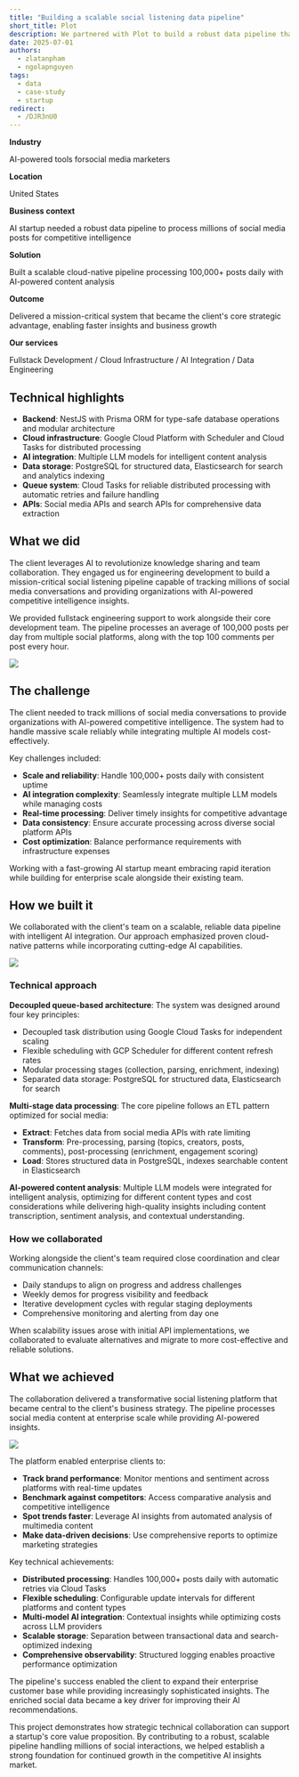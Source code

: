 ```yaml
---
title: "Building a scalable social listening data pipeline"
short_title: Plot
description: We partnered with Plot to build a robust data pipeline that processes millions of social media posts daily, providing AI-powered insights into brand performance.
date: 2025-07-01
authors:
  - zlatanpham
  - ngolapnguyen
tags:
  - data
  - case-study
  - startup
redirect:
  - /DJR3nU0
---
```


**Industry**

AI-powered tools forsocial media marketers

**Location**

United States

**Business context**

AI startup needed a robust data pipeline to process millions of social media posts for competitive intelligence

**Solution**

Built a scalable cloud-native pipeline processing 100,000+ posts daily with AI-powered content analysis

**Outcome**

Delivered a mission-critical system that became the client's core strategic advantage, enabling faster insights and business growth

**Our services**

Fullstack Development / Cloud Infrastructure / AI Integration / Data Engineering

## Technical highlights

- **Backend**: NestJS with Prisma ORM for type-safe database operations and modular architecture
- **Cloud infrastructure**: Google Cloud Platform with Scheduler and Cloud Tasks for distributed processing
- **AI integration**: Multiple LLM models for intelligent content analysis
- **Data storage**: PostgreSQL for structured data, Elasticsearch for search and analytics indexing
- **Queue system**: Cloud Tasks for reliable distributed processing with automatic retries and failure handling
- **APIs**: Social media APIs and search APIs for comprehensive data extraction

## What we did

The client leverages AI to revolutionize knowledge sharing and team collaboration. They engaged us for engineering development to build a mission-critical social listening pipeline capable of tracking millions of social media conversations and providing organizations with AI-powered competitive intelligence insights.

We provided fullstack engineering support to work alongside their core development team. The pipeline processes an average of 100,000 posts per day from multiple social platforms, along with the top 100 comments per post every hour.

![](assets/plot-1.webp)

## The challenge

The client needed to track millions of social media conversations to provide organizations with AI-powered competitive intelligence. The system had to handle massive scale reliably while integrating multiple AI models cost-effectively.

Key challenges included:

- **Scale and reliability**: Handle 100,000+ posts daily with consistent uptime
- **AI integration complexity**: Seamlessly integrate multiple LLM models while managing costs
- **Real-time processing**: Deliver timely insights for competitive advantage
- **Data consistency**: Ensure accurate processing across diverse social platform APIs
- **Cost optimization**: Balance performance requirements with infrastructure expenses

Working with a fast-growing AI startup meant embracing rapid iteration while building for enterprise scale alongside their existing team.

## How we built it

We collaborated with the client's team on a scalable, reliable data pipeline with intelligent AI integration. Our approach emphasized proven cloud-native patterns while incorporating cutting-edge AI capabilities.

![](assets/plot-2.webp)

### Technical approach

**Decoupled queue-based architecture**: The system was designed around four key principles:

- Decoupled task distribution using Google Cloud Tasks for independent scaling
- Flexible scheduling with GCP Scheduler for different content refresh rates
- Modular processing stages (collection, parsing, enrichment, indexing)
- Separated data storage: PostgreSQL for structured data, Elasticsearch for search

**Multi-stage data processing**: The core pipeline follows an ETL pattern optimized for social media:

- **Extract**: Fetches data from social media APIs with rate limiting
- **Transform**: Pre-processing, parsing (topics, creators, posts, comments), post-processing (enrichment, engagement scoring)
- **Load**: Stores structured data in PostgreSQL, indexes searchable content in Elasticsearch

**AI-powered content analysis**: Multiple LLM models were integrated for intelligent analysis, optimizing for different content types and cost considerations while delivering high-quality insights including content transcription, sentiment analysis, and contextual understanding.

### How we collaborated

Working alongside the client's team required close coordination and clear communication channels:

- Daily standups to align on progress and address challenges
- Weekly demos for progress visibility and feedback
- Iterative development cycles with regular staging deployments
- Comprehensive monitoring and alerting from day one

When scalability issues arose with initial API implementations, we collaborated to evaluate alternatives and migrate to more cost-effective and reliable solutions.

## What we achieved

The collaboration delivered a transformative social listening platform that became central to the client's business strategy. The pipeline processes social media content at enterprise scale while providing AI-powered insights.

![](assets/plot-3.webp)

The platform enabled enterprise clients to:

- **Track brand performance**: Monitor mentions and sentiment across platforms with real-time updates
- **Benchmark against competitors**: Access comparative analysis and competitive intelligence
- **Spot trends faster**: Leverage AI insights from automated analysis of multimedia content
- **Make data-driven decisions**: Use comprehensive reports to optimize marketing strategies

Key technical achievements:

- **Distributed processing**: Handles 100,000+ posts daily with automatic retries via Cloud Tasks
- **Flexible scheduling**: Configurable update intervals for different platforms and content types
- **Multi-model AI integration**: Contextual insights while optimizing costs across LLM providers
- **Scalable storage**: Separation between transactional data and search-optimized indexing
- **Comprehensive observability**: Structured logging enables proactive performance optimization

The pipeline's success enabled the client to expand their enterprise customer base while providing increasingly sophisticated insights. The enriched social data became a key driver for improving their AI recommendations.

This project demonstrates how strategic technical collaboration can support a startup's core value proposition. By contributing to a robust, scalable pipeline handling millions of social interactions, we helped establish a strong foundation for continued growth in the competitive AI insights market.
